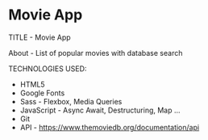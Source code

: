 # Movie App

TITLE - Movie App

About - List of popular movies with database search

TECHNOLOGIES USED:

- HTML5
- Google Fonts
- Sass - Flexbox, Media Queries
- JavaScript - Async Await, Destructuring, Map ...
- Git
- API - https://www.themoviedb.org/documentation/api
